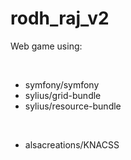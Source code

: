 # rodh_raj_v2

<p> Web game using: </p>
<br>
<ul>
  <li>symfony/symfony</li>
  <li>sylius/grid-bundle</li>
  <li>sylius/resource-bundle</li>
</ul>
<br>
<ul>
  <li>alsacreations/KNACSS</li>
</ul>
